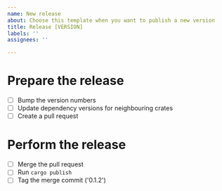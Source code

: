 ```yaml
---
name: New release
about: Choose this template when you want to publish a new version
title: Release [VERSION]
labels: ''
assignees: ''

---
```


# Prepare the release
- [ ] Bump the version numbers
- [ ] Update dependency versions for neighbouring crates
- [ ] Create a pull request

# Perform the release
- [ ] Merge the pull request
- [ ] Run `cargo publish`
- [ ] Tag the merge commit ('0.1.2')
